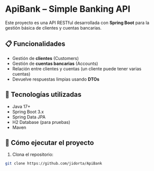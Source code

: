 # ApiBank – Simple Banking API

Este proyecto es una API RESTful desarrollada con **Spring Boot** para la gestión básica de clientes y cuentas bancarias.

## 📋 Funcionalidades
- Gestión de **clientes** (Customers)
- Gestión de **cuentas bancarias** (Accounts)
- Relación entre clientes y cuentas (un cliente puede tener varias cuentas)
- Devuelve respuestas limpias usando **DTOs**

## 🔧 Tecnologías utilizadas
- Java 17+
- Spring Boot 3.x
- Spring Data JPA
- H2 Database (para pruebas)
- Maven

## 🚀 Cómo ejecutar el proyecto
1. Clona el repositorio:
```bash
git clone https://github.com/jidorta/ApiBank
